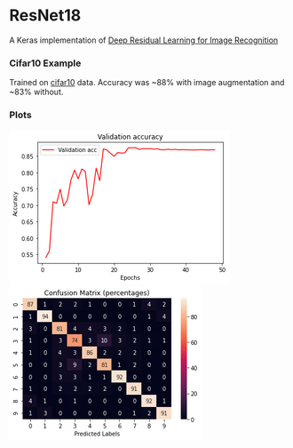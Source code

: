 # ResNet18
A Keras implementation of 
[Deep Residual Learning for Image Recognition](http://arxiv.org/abs/1512.03385)

### Cifar10 Example

Trained on [cifar10](https://www.cs.toronto.edu/~kriz/cifar.html) data. Accuracy was ~88% with image augmentation and ~83% without.

### Plots

![GitHub Logo](/plots/validation_accuracy.png)
![GitHub Logo](/plots/normalized_confusion_matrix.png)
